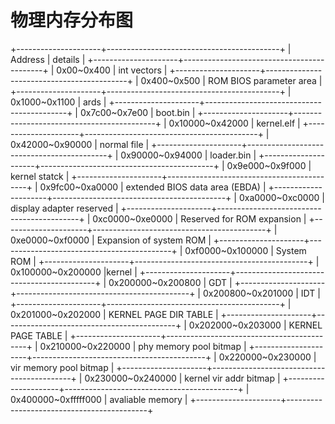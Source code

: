 # 物理内存分布图
+---------------------+-------------------------------------------+
| Address             | details                                   |
+---------------------+-------------------------------------------+
| 0x00~0x400          | int vectors                              |
+---------------------+-------------------------------------------+
| 0x400~0x500         | ROM BIOS parameter area                 |
+---------------------+-------------------------------------------+
| 0x1000~0x1100       | ards                                     |
+---------------------+-------------------------------------------+
| 0x7c00~0x7e00       | boot.bin                                  |
+---------------------+-------------------------------------------+
| 0x10000~0x42000     | kernel.elf                                |
+---------------------+-------------------------------------------+
| 0x42000~0x90000     | normal file                               |
+---------------------+-------------------------------------------+
| 0x90000~0x94000     | loader.bin                                |
+---------------------+-------------------------------------------+
| 0x9e000~0x9f000     | kernel statck                             |
+---------------------+-------------------------------------------+
| 0x9fc00~0xa0000     | extended BIOS data area (EBDA)            |
+---------------------+-------------------------------------------+
| 0xa0000~0xc0000     | display adapter reserved                  |
+---------------------+-------------------------------------------+
| 0xc0000~0xe0000     | Reserved for ROM expansion                |
+---------------------+-------------------------------------------+
| 0xe0000~0xf0000     | Expansion of system ROM                   |
+---------------------+-------------------------------------------+
| 0xf0000~0x100000    | System ROM                                |
+---------------------+-------------------------------------------+
| 0x100000~0x200000   |kernel                                     |
+---------------------+-------------------------------------------+
| 0x200000~0x200800   | GDT                                       |
+---------------------+-------------------------------------------+
| 0x200800~0x201000   | IDT                                       |
+---------------------+-------------------------------------------+
| 0x201000~0x202000   | KERNEL PAGE DIR TABLE                     |
+---------------------+-------------------------------------------+
| 0x202000~0x203000   | KERNEL PAGE TABLE                         |
+---------------------+-------------------------------------------+
| 0x210000~0x220000   | phy memory pool bitmap                    |
+---------------------+-------------------------------------------+
| 0x220000~0x230000   | vir memory pool bitmap                    |
+---------------------+-------------------------------------------+
| 0x230000~0x240000   | kernel vir addr bitmap                    |
+---------------------+-------------------------------------------+
| 0x400000~0xfffff000 | avaliable memory                          |
+---------------------+-------------------------------------------+
